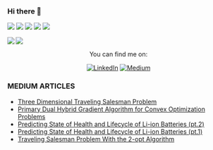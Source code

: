 ### Hi there 👋

<!--
**adavis-85/adavis-85** is a ✨ _special_ ✨ repository because its `README.md` (this file) appears on your GitHub profile.

Here are some ideas to get you started:

- 🔭 I’m currently working on ...
- 🌱 I’m currently learning ...
- 👯 I’m looking to collaborate on ...
- 🤔 I’m looking for help with ...
- 💬 Ask me about ...
- 📫 How to reach me: ...
- 😄 Pronouns: ...
- ⚡ Fun fact: ...
-->



![](https://img.shields.io/badge/Code-Julia-informational?style=flat&logo=Julia&logoColor=white&color=2bbc8a) ![](https://img.shields.io/badge/Tools-MySql-informational?style=flat&logo=MySql&logoColor=white&color=2bbc8a) ![](https://img.shields.io/badge/Code-Python-informational?style=flat&logo=Python&logoColor=white&color=2bbc8a) ![](https://img.shields.io/badge/Tools-Excel-informational?style=flat&logo=MicrosoftExcel&logoColor=white&color=2bbc8a) ![](https://img.shields.io/badge/Code-R-informational?style=flat&logo=r&logoColor=white&color=2bbc8a) 


<img align="left" src="https://github-readme-stats.vercel.app/api/top-langs/?username=adavis-85&theme=<dark>" />
<img align="top-right" src="https://github-readme-stats.vercel.app/api//?username=adavis-85&theme=<dark>" />

<p align="center">You can find me on:</p>

<div align="center">

[![LinkedIn](https://img.shields.io/badge/LinkedIn-0077B5?style=for-the-badge&logo=linkedin&logoColor=white)](https://www.linkedin.com/in/adam-davis-8b923566/) [![Medium](https://img.shields.io/badge/Medium-12100E?style=for-the-badge&logo=medium&logoColor=white)](https://slowandsteadybrain.medium.com/)

</div>

###  MEDIUM ARTICLES
<!-- BLOG-POST-LIST:START -->
- [Three Dimensional Traveling Salesman Problem](https://slowandsteadybrain.medium.com/three-dimensional-traveling-salesman-problem-d093a10d7f2e?source=rss-94f02f6b5f5------2)
- [Primary Dual Hybrid Gradient Algorithm for Convex Optimization Problems](https://slowandsteadybrain.medium.com/primary-dual-hybrid-gradient-algorithm-for-convex-optimization-problems-279911385675?source=rss-94f02f6b5f5------2)
- [Predicting State of Health and Lifecycle of Li-ion Batteries &lpar;pt.2&rpar;](https://slowandsteadybrain.medium.com/predicting-state-of-health-and-lifecycle-of-li-ion-batteries-pt-2-291a1e8e208a?source=rss-94f02f6b5f5------2)
- [Predicting State of Health and Lifecycle of Li-ion Batteries &lpar;pt.1&rpar;](https://slowandsteadybrain.medium.com/predicting-state-of-health-and-lifecycle-of-li-ion-batteries-pt-1-8ce772ac9432?source=rss-94f02f6b5f5------2)
- [Traveling Salesman Problem With the 2-opt Algorithm](https://slowandsteadybrain.medium.com/traveling-salesman-problem-ce78187cf1f3?source=rss-94f02f6b5f5------2)
<!-- BLOG-POST-LIST:END -->



